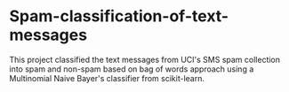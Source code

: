 # Spam-classification-of-text-messages

This project classified the text messages from UCI's SMS spam collection into spam and non-spam based on bag of words approach using a Multinomial Naive Bayer's classifier from scikit-learn.
